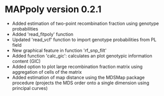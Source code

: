 # MAPpoly version 0.2.1
  - Added estimation of two-point recombination fraction using genotype probabilities
  - Added 'read_fitpoly' function
  - Updated 'read_vcf' function to import genotype probabilities from PL field 
  - New graphical feature in function 'rf_snp_filt'
  - Added function 'calc_gic': calculates an plot genotypic information content (GIC)
  - Added option to plot large recombination fraction matrix using aggregation of cells of the matrix
  - Added estimation of map distance using the MDSMap package procedure (projects the MDS order onto a single dimension using principal curves)
  
  